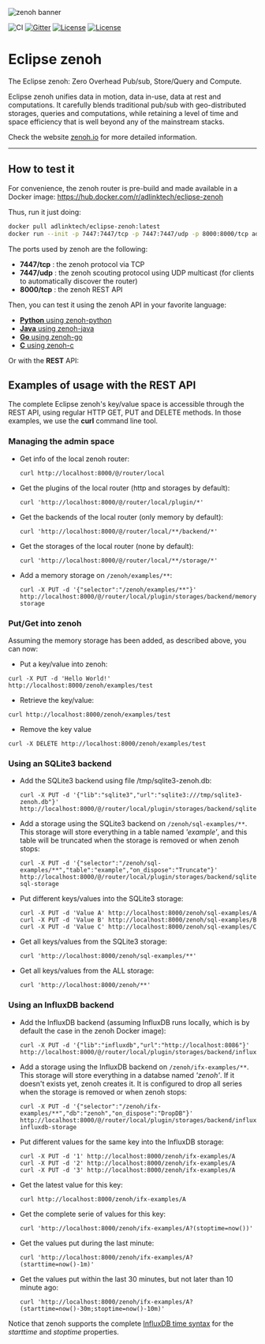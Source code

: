 ![zenoh banner](./zenoh-dragon.png)

![CI](https://github.com/eclipse-zenoh/zenoh/workflows/CI/badge.svg)
[![Gitter](https://badges.gitter.im/atolab/zenoh.svg)](https://gitter.im/atolab/zenoh?utm_source=badge&utm_medium=badge&utm_campaign=pr-badge)
[![License](https://img.shields.io/badge/License-EPL%202.0-blue)](https://choosealicense.com/licenses/epl-2.0/)
[![License](https://img.shields.io/badge/License-Apache%202.0-blue.svg)](https://opensource.org/licenses/Apache-2.0)

# Eclipse zenoh
The Eclipse zenoh: Zero Overhead Pub/sub, Store/Query and Compute.

Eclipse zenoh unifies data in motion, data in-use, data at rest and computations. It carefully blends traditional pub/sub with geo-distributed storages, queries and computations, while retaining a level of time and space efficiency that is well beyond any of the mainstream stacks.

Check the website [zenoh.io](http://zenoh.io) for more detailed information.

-------------------------------
## How to test it

For convenience, the zenoh router is pre-build and made available in a Docker image: https://hub.docker.com/r/adlinktech/eclipse-zenoh

Thus, run it just doing:
```bash
docker pull adlinktech/eclipse-zenoh:latest
docker run --init -p 7447:7447/tcp -p 7447:7447/udp -p 8000:8000/tcp adlinktech/eclipse-zenoh:latest
```

The ports used by zenoh are the following:

  - **7447/tcp** : the zenoh protocol via TCP
  - **7447/udp** : the zenoh scouting protocol using UDP multicast (for clients to automatically discover the router)
  - **8000/tcp** : the zenoh REST API

Then, you can test it using the zenoh API in your favorite language:

 - [**Python** using zenoh-python](https://github.com/eclipse-zenoh/zenoh-python)
 - [**Java** using zenoh-java](https://github.com/eclipse-zenoh/zenoh-python)
 - [**Go** using zenoh-go](https://github.com/eclipse-zenoh/zenoh-python)
 - [**C** using zenoh-c](https://github.com/eclipse-zenoh/zenoh-python)

Or with the **REST** API:

## Examples of usage with the REST API

The complete Eclipse zenoh's key/value space is accessible through the REST API, using regular HTTP GET, PUT and DELETE methods. In those examples, we use the **curl** command line tool.

### Managing the admin space

 * Get info of the local zenoh router:
   ```
   curl http://localhost:8000/@/router/local
   ```
 * Get the plugins of the local router (http and storages by default):
   ```
   curl 'http://localhost:8000/@/router/local/plugin/*'
   ```
 * Get the backends of the local router (only memory by default):
   ```
   curl 'http://localhost:8000/@/router/local/**/backend/*'
   ```
 * Get the storages of the local router (none by default):
   ```
   curl 'http://localhost:8000/@/router/local/**/storage/*'
   ```
 * Add a memory storage on `/zenoh/examples/**`:
   ```
   curl -X PUT -d '{"selector":"/zenoh/examples/**"}' http://localhost:8000/@/router/local/plugin/storages/backend/memory/storage/my-storage
   ```

### Put/Get into zenoh
Assuming the memory storage has been added, as described above, you can now:

 * Put a key/value into zenoh:
  ```
  curl -X PUT -d 'Hello World!' http://localhost:8000/zenoh/examples/test
  ```
 * Retrieve the key/value:
  ```
  curl http://localhost:8000/zenoh/examples/test
  ```
 * Remove the key value
  ```
  curl -X DELETE http://localhost:8000/zenoh/examples/test
  ```

### Using an SQLite3 backend

 * Add the SQLite3 backend using file /tmp/sqlite3-zenoh.db:
   ```
   curl -X PUT -d '{"lib":"sqlite3","url":"sqlite3:///tmp/sqlite3-zenoh.db"}' http://localhost:8000/@/router/local/plugin/storages/backend/sqlite3
   ```
 * Add a storage using the SQLite3 backend on `/zenoh/sql-examples/**`.  
   This storage will store everything in a table named _'example'_, and this table will be truncated when the storage is removed or when zenoh stops:
   ```
   curl -X PUT -d '{"selector":"/zenoh/sql-examples/**","table":"example","on_dispose":"Truncate"}' http://localhost:8000/@/router/local/plugin/storages/backend/sqlite3/storage/my-sql-storage
   ```
 * Put different keys/values into the SQLite3 storage:
   ```
   curl -X PUT -d 'Value A' http://localhost:8000/zenoh/sql-examples/A
   curl -X PUT -d 'Value B' http://localhost:8000/zenoh/sql-examples/B
   curl -X PUT -d 'Value C' http://localhost:8000/zenoh/sql-examples/C
   ```
 * Get all keys/values from the SQLite3 storage:
   ```
   curl 'http://localhost:8000/zenoh/sql-examples/**'
   ```
 * Get all keys/values from the ALL storage:
   ```
   curl 'http://localhost:8000/zenoh/**'
   ```

### Using an InfluxDB backend

 * Add the InfluxDB backend (assuming InfluxDB runs locally, which is by default the case in the zenoh Docker image):
   ```
   curl -X PUT -d '{"lib":"influxdb","url":"http://localhost:8086"}' http://localhost:8000/@/router/local/plugin/storages/backend/influxdb
   ```
 * Add a storage using the InfluxDB backend on `/zenoh/ifx-examples/**`.  
   This storage will store everything in a databse named _'zenoh'_. If it doesn't exists yet, zenoh creates it. It is configured to drop all series when the storage is removed or when zenoh stops:
   ```
   curl -X PUT -d '{"selector":"/zenoh/ifx-examples/**","db":"zenoh","on_dispose":"DropDB"}' http://localhost:8000/@/router/local/plugin/storages/backend/influxdb/storage/my-influxdb-storage
   ```
 * Put different values for the same key into the InfluxDB storage:
   ```
   curl -X PUT -d '1' http://localhost:8000/zenoh/ifx-examples/A
   curl -X PUT -d '2' http://localhost:8000/zenoh/ifx-examples/A
   curl -X PUT -d '3' http://localhost:8000/zenoh/ifx-examples/A
   ```
 * Get the latest value for this key:
   ```
   curl http://localhost:8000/zenoh/ifx-examples/A
   ```
 * Get the complete serie of values for this key:
   ```
   curl 'http://localhost:8000/zenoh/ifx-examples/A?(stoptime=now())'
   ```
 * Get the values put during the last minute:
   ```
   curl 'http://localhost:8000/zenoh/ifx-examples/A?(starttime=now()-1m)'
   ```
 * Get the values put within the last 30 minutes, but not later than 10 minute ago:
   ```
   curl 'http://localhost:8000/zenoh/ifx-examples/A?(starttime=now()-30m;stoptime=now()-10m)'
   ```

Notice that zenoh supports the complete [InfluxDB time syntax](https://docs.influxdata.com/influxdb/v1.7/query_language/data_exploration/#time-syntax) for the _starttime_ and _stoptime_ properties.

